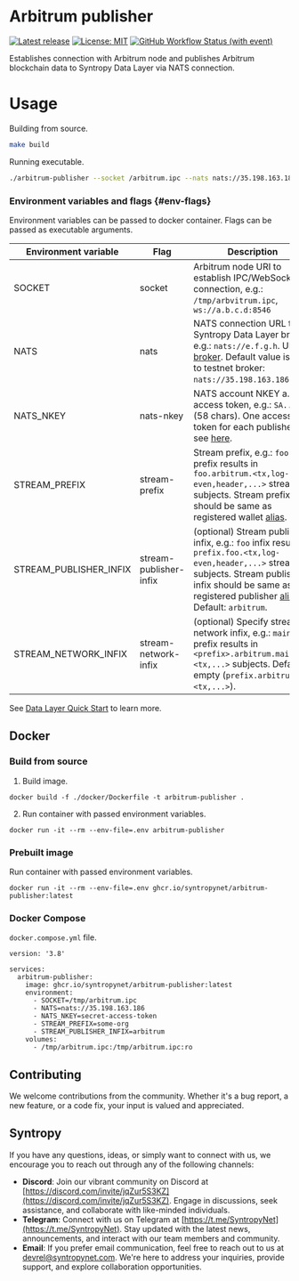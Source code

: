 # Arbitrum publisher
[![Latest release](https://img.shields.io/github/v/release/SyntropyNet/Arbitrum-Publisher)](https://github.com/SyntropyNet/Arbitrum-Publisher/releases/latest)
[![License: MIT](https://img.shields.io/badge/License-MIT-yellow.svg)](https://opensource.org/licenses/MIT)
[![GitHub Workflow Status (with event)](https://img.shields.io/github/actions/workflow/status/SyntropyNet/Arbitrum-Publisher/github-ci.yml?label=github-ci)](https://github.com/SyntropyNet/Arbitrum-Publisher/actions/workflows/github-ci.yml)

Establishes connection with Arbitrum node and publishes Arbitrum blockchain data to Syntropy Data Layer via NATS connection.

# Usage

Building from source.
```bash
make build
```

Running executable.
```bash
./arbitrum-publisher --socket /arbitrum.ipc --nats nats://35.198.163.186 --stream-prefix my-org --nats-nkey SA..BC
```

### Environment variables and flags {#env-flags}

Environment variables can be passed to docker container. Flags can be passed as executable arguments.

| Environment variable   | Flag                   | Description                                                                                                               |
| ---------------------- | ---------------------- | ------------------------------------------------------------------------------------------------------------------------- |
| SOCKET                 | socket                 | Arbitrum node URI to establish IPC/WebSocket connection, e.g.: `/tmp/arbvitrum.ipc`, `ws://a.b.c.d:8546`                  |
| NATS                   | nats                   | NATS connection URL to Syntropy Data Layer broker, e.g.: `nats://e.f.g.h`. URL to [broker](https://docs.syntropynet.com/docs/actors/broker). Default value is set to testnet broker: `nats://35.198.163.186`.                                                                                                                      |
| NATS_NKEY              | nats-nkey              | NATS account NKEY a.k.a access token, e.g.: `SA..SI` (58 chars). One access token for each publisher, see [here](https://docs.syntropynet.com/build/data-layer/developer-portal/publish-streams#7-get-the-access-token).                                                                                                        |
| STREAM_PREFIX          | stream-prefix          | Stream prefix, e.g.: `foo` prefix results in `foo.arbitrum.<tx,log-even,header,...>` stream subjects. Stream prefix should be same as registered wallet [alias](https://docs.syntropynet.com/build/data-layer/developer-portal/publish-streams#2-register-a-wallet---get-your-alias).                                     |
| STREAM_PUBLISHER_INFIX | stream-publisher-infix | (optional) Stream publisher infix, e.g.: `foo` infix results in `prefix.foo.<tx,log-even,header,...>` stream subjects. Stream publisher infix should be same as registered publisher [alias](https://docs.syntropynet.com/build/data-layer/developer-portal/publish-streams#3-register-a-publisher). Default: `arbitrum`. |
| STREAM_NETWORK_INFIX   | stream-network-infix   | (optional) Specify stream network infix, e.g.: `mainnet` prefix results in `<prefix>.arbitrum.mainnet.<tx,...>` subjects. Default: empty (`prefix.arbitrum.<tx,...>`). |

See [Data Layer Quick Start](https://docs.syntropynet.com/build/data-layer/data-layer-quick-start) to learn more.

## Docker

### Build from source

1. Build image.
```
docker build -f ./docker/Dockerfile -t arbitrum-publisher .
```

2. Run container with passed environment variables.
```
docker run -it --rm --env-file=.env arbitrum-publisher
```

### Prebuilt image

Run container with passed environment variables.
```
docker run -it --rm --env-file=.env ghcr.io/syntropynet/arbitrum-publisher:latest
```

### Docker Compose

`docker.compose.yml` file.
```
version: '3.8'

services:
  arbitrum-publisher:
    image: ghcr.io/syntropynet/arbitrum-publisher:latest
    environment:
      - SOCKET=/tmp/arbitrum.ipc
      - NATS=nats://35.198.163.186
      - NATS_NKEY=secret-access-token
      - STREAM_PREFIX=some-org
      - STREAM_PUBLISHER_INFIX=arbitrum
    volumes:
      - /tmp/arbitrum.ipc:/tmp/arbitrum.ipc:ro
```

## Contributing

We welcome contributions from the community. Whether it's a bug report, a new feature, or a code fix, your input is valued and appreciated.

## Syntropy

If you have any questions, ideas, or simply want to connect with us, we encourage you to reach out through any of the following channels:

- **Discord**: Join our vibrant community on Discord at [https://discord.com/invite/jqZur5S3KZ](https://discord.com/invite/jqZur5S3KZ). Engage in discussions, seek assistance, and collaborate with like-minded individuals.
- **Telegram**: Connect with us on Telegram at [https://t.me/SyntropyNet](https://t.me/SyntropyNet). Stay updated with the latest news, announcements, and interact with our team members and community.
- **Email**: If you prefer email communication, feel free to reach out to us at devrel@syntropynet.com. We're here to address your inquiries, provide support, and explore collaboration opportunities.
